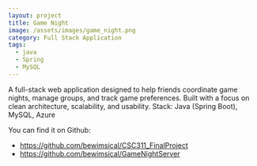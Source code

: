 ```yaml
---
layout: project
title: Game Night
image: /assets/images/game_night.png
category: Full Stack Application
tags:
  - java
  - Spring
  - MySQL
---
```

A full-stack web application designed to help friends coordinate game nights, manage groups, and track game preferences. Built with a focus on clean architecture, scalability, and usability.
Stack: Java (Spring Boot), MySQL, Azure

You can find it on Github:

- <https://github.com/bewimsical/CSC311_FinalProject>
- <https://github.com/bewimsical/GameNightServer>

